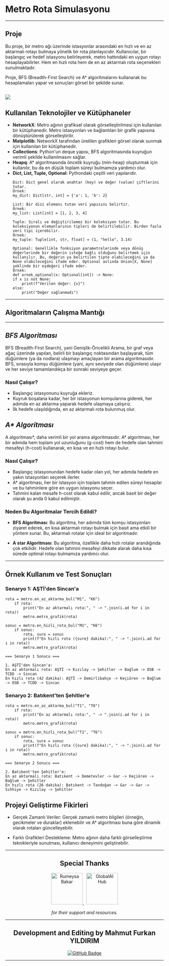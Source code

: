 # Metro Rota Simulasyonu
---
Proje
---
Bu proje, bir metro ağı üzerinde istasyonlar arasındaki en hızlı ve en az aktarmalı rotayı bulmaya yönelik bir rota planlayıcıdır. Kullanıcılar, bir başlangıç ve hedef istasyonu belirleyerek, metro hattındaki en uygun rotayı hesaplayabilirler. Hem en hızlı rota hem de en az aktarmalı rota seçenekleri sunulmaktadır.

Proje, BFS (Breadth-First Search) ve A* algoritmalarını kullanarak bu hesaplamaları yapar ve sonuçları görsel bir şekilde sunar.

![](https://komarev.com/ghpvc/?username=MahmutFurkanYildirim)
---
## Kullanılan Teknolojiler ve Kütüphaneler

- **NetworkX**: Metro ağının grafiksel olarak görselleştirilmesi için kullanılan bir kütüphanedir. Metro istasyonları ve bağlantıları bir grafik yapısına dönüştürülerek görselleştirilir.
- **Matplotlib**: NetworkX tarafından üretilen grafikleri görsel olarak sunmak için kullanılan bir kütüphanedir.
- **Collections**: Python'un deque yapısı, BFS algoritmasında kuyruğun verimli şekilde kullanılmasını sağlar.
- **Heapq**: A* algoritmasında öncelik kuyruğu (min-heap) oluşturmak için kullanılır, bu da en düşük toplam süreyi bulmamıza yardımcı olur.
- **Dict, List, Tuple, Optional**: Pythondaki çeşitli veri yapılarıdır.
    ```
    Dict: Dict genel olarak anahtar (key) ve değer (value) çiftlerini tutar.
    Örnek:
    my_dict: Dict[str, int] = {'a': 1, 'b': 2}

    List: Bir dizi elemanı tutan veri yapısını belirtir.
    Örnek:
    my_list: List[int] = [1, 2, 3, 4]

    Tuple: Sıralı ve değiştirilemez bir koleksiyon tutar. Bu koleksiyonun elemanlarının tipleri de belirtilebilir. Birden fazla veri tipi içerebilir.
    Örnek:
    my_tuple: Tuple[int, str, float] = (1, "hello", 3.14)

    Optional: Genellikle fonksiyon parametrelerinde veya dönüş değerlerinde bir değerin isteğe bağlı olduğunu belirtmek için kullanılır. Bu, değerin ya belirtilen tipte olabileceğini ya da None olabileceğini ifade eder. Optional aslında Union[X, None] şeklinde bir eşdeğeri ifade eder.
    Örnek:
    def ornek_optional(x: Optional[int]) -> None:
    if x is not None:
        print(f"Verilen değer: {x}")
    else:
        print("Değer sağlanmadı")
    ```
---
## Algoritmaların Çalışma Mantığı
---
## _BFS Algoritması_

BFS (Breadth-First Search), yani Genişlik-Öncelikli Arama, bir graf veya ağaç üzerinde yapılan, belirli bir başlangıç noktasından başlayarak, tüm düğümlere (ya da nodlara) ulaşmayı amaçlayan bir arama algoritmasıdır. BFS, sırasıyla komşu düğümlere (yani, aynı seviyede olan düğümlere) ulaşır ve her seviye tamamlandıkça bir sonraki seviyeye geçer.

### Nasıl Çalışır?
- Başlangıç istasyonunu kuyruğa ekleriz.
- Kuyruk boşalana kadar, her bir istasyonun komşularına giderek, her adımda en az aktarma yaparak hedefe ulaşmaya çalışırız.
- İlk hedefe ulaşıldığında, en az aktarmalı rota bulunmuş olur.

## _A* Algoritması_

A algoritması*, daha verimli bir yol arama algoritmasıdır. A* algoritması, her bir adımda hem toplam yol uzunluğunu (g-cost) hem de hedefe olan tahmini mesafeyi (h-cost) kullanarak, en kısa ve en hızlı rotayı bulur.

### Nasıl Çalışır?
- Başlangıç istasyonundan hedefe kadar olan yol, her adımda hedefe en yakın istasyonları seçerek ilerler.
- A* algoritması, her bir istasyon için toplam tahmin edilen süreyi hesaplar ve bu tahminlere göre en uygun istasyonu seçer.
- Tahmini kalan mesafe h-cost olarak kabul edilir, ancak basit bir değer olarak şu anda 0 kabul edilmiştir.

### Neden Bu Algoritmalar Tercih Edildi?

- **BFS Algoritması**: Bu algoritma, her adımda tüm komşu istasyonları ziyaret ederek, en kısa aktarmalı rotayı bulmak için basit ama etkili bir yöntem sunar. Bu, aktarmalı rotalar için ideal bir algoritmadır.

- **A star Algoritması**: Bu algoritma, özellikle daha hızlı rotalar arandığında çok etkilidir. Hedefe olan tahmini mesafeyi dikkate alarak daha kısa sürede optimal rotayı bulmamıza yardımcı olur.
---
## Örnek Kullanım ve Test Sonuçları

### Senaryo 1: AŞTİ'den Sincan'a
```
rota = metro.en_az_aktarma_bul("M1", "K6")
    if rota:
        print("En az aktarmalı rota:", " -> ".join(i.ad for i in rota))
        metro.metro_grafik(rota)

sonuc = metro.en_hizli_rota_bul("M1", "K6")
    if sonuc:
        rota, sure = sonuc
        print(f"En hızlı rota ({sure} dakika):", " -> ".join(i.ad for i in rota))
        metro.metro_grafik(rota)

=== Senaryo 1 Sonucu ===

1. AŞTİ'den Sincan'a:
En az aktarmalı rota: AŞTİ -> Kızılay -> Şehitler -> Bağlum -> OSB -> TCDD -> Sincan
En hızlı rota (42 dakika): AŞTİ -> Demirlibahçe -> Keçiören -> Bağlum -> OSB -> TCDD -> Sincan
```
### Senaryo 2: Batıkent'ten Şehitler'e
```
rota = metro.en_az_aktarma_bul("T1", "T6")
    if rota:
        print("En az aktarmalı rota:", " -> ".join(i.ad for i in rota))
        metro.metro_grafik(rota)
    
sonuc = metro.en_hizli_rota_bul("T1", "T6")
    if sonuc:
        rota, sure = sonuc
        print(f"En hızlı rota ({sure} dakika):", " -> ".join(i.ad for i in rota))
        metro.metro_grafik(rota)

=== Senaryo 2 Sonucu ===

2. Batıkent'ten Şehitler'e:
En az aktarmalı rota: Batıkent -> Demetevler -> Gar -> Keçiören -> Bağlum -> Şehitler
En hızlı rota (26 dakika): Batıkent -> Tandoğan -> Gar -> Gar -> Sıhhiye -> Kızılay -> Şehitler
```

## Projeyi Geliştirme Fikirleri

- Gerçek Zamanlı Veriler: Gerçek zamanlı metro bilgileri (örneğin, gecikmeler ve duraklar) eklenebilir ve A* algoritması buna göre dinamik olarak rotaları güncelleyebilir.

- Farklı Grafikleri Destekleme: Metro ağının daha farklı görselleştirme teknikleriyle sunulması, kullanıcı deneyimini geliştirebilir.

---

<h2 align="center">Special Thanks</h2>

<p align="center">
  <a href="https://www.linkedin.com/in/rumeysa-bakar-789b311b3/">
    <img src="https://upload.wikimedia.org/wikipedia/commons/thumb/c/ca/LinkedIn_logo_initials.png/768px-LinkedIn_logo_initials.png" alt="Rumeysa Bakar" width="100">
  </a>
  &nbsp;
  <a href="https://www.globalaihub.com/">
    <img src="https://encrypted-tbn0.gstatic.com/images?q=tbn:ANd9GcT60-2nN7DUUEnicvyYjuo0mSTZlrSRuA6IaQ&s" alt="GlobalAI Hub" width="100">
  </a>
</p>

<p align="center">
  <em>for their support and resources.</em>
</p>

---
<h2 align="center">Development and Editing by Mahmut Furkan YILDIRIM</h2>

<p align="center">
  <a href="https://github.com/MahmutFurkanYildirim">
    <img src="https://img.shields.io/badge/GitHub-MahmutFurkanYildirim-blue?style=flat-square&logo=github" alt="GitHub Badge">
  </a>
</p>

---

